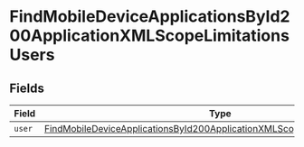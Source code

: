 # FindMobileDeviceApplicationsById200ApplicationXMLScopeLimitationsUsers


## Fields

| Field                                                                                                                                                                               | Type                                                                                                                                                                                | Required                                                                                                                                                                            | Description                                                                                                                                                                         |
| ----------------------------------------------------------------------------------------------------------------------------------------------------------------------------------- | ----------------------------------------------------------------------------------------------------------------------------------------------------------------------------------- | ----------------------------------------------------------------------------------------------------------------------------------------------------------------------------------- | ----------------------------------------------------------------------------------------------------------------------------------------------------------------------------------- |
| `user`                                                                                                                                                                              | [FindMobileDeviceApplicationsById200ApplicationXMLScopeLimitationsUsersUser](../../models/operations/findmobiledeviceapplicationsbyid200applicationxmlscopelimitationsusersuser.md) | :heavy_minus_sign:                                                                                                                                                                  | N/A                                                                                                                                                                                 |